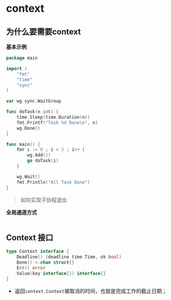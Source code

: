 # context

## 为什么要需要context


**基本示例**

```go
package main

import (
	"fmt"
	"time"
	"sync"
)

var wg sync.WaitGroup

func doTask(n int) {
	time.Sleep(time.Duration(n))
	fmt.Printf("Task %d Done\n", n)
	wg.Done()
}

func main() {
	for i := 0 ; i < 3 ; i++ {
		wg.Add(1)
		go doTask(i)
	}

	wg.Wait()
	fmt.Println("All Task Done")
}
```

> 如何实现子协程退出


**全局通道方式**

```go

```

## Context 接口

```go
type Context interface {
	Deadline() (deadline time.Time, ok bool)
	Done() <-chan struct{}
	Err() error
	Value(key interface{}) interface{}
}
```

+  返回`context.Context`被取消的时间，也就是完成工作的截止日期；